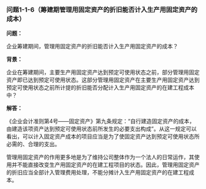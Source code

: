 ### 问题1-1-6（筹建期管理用固定资产的折旧能否计入生产用固定资产的成本）

**问题：**

企业筹建期间，管理用固定资产的折旧能否计入生产用固定资产的成本？

**背景：**

企业在筹建期间，主要生产用固定资产达到预定可使用状态之前，部分管理用固定资产即已达到预定可使用状态。这部分管理用固定资产在主要生产用固定资产达到预定可使用状态之前所计提的折旧能否分配计入生产用固定资产的在建工程成本中？

**解答：**

《企业会计准则第4号——固定资产》第九条规定：“自行建造固定资产的成本，由建造该项资产达到预定可使用状态前所发生的必要支出构成”。从这一规定可以看出，可以计入固定资产成本的项目应当是为了使固定资产达到预定可使用状态所必需的、合理的支出。

管理用固定资产的作用更多地是为了维持公司整体作为一个法人的日常运作，其使用并不能直接改变生产用固定资产的在建工程项目的状态。因此，管理用固定资产的折旧应当全部计入管理费用处理，不能分摊计入生产用固定资产的在建工程成本。